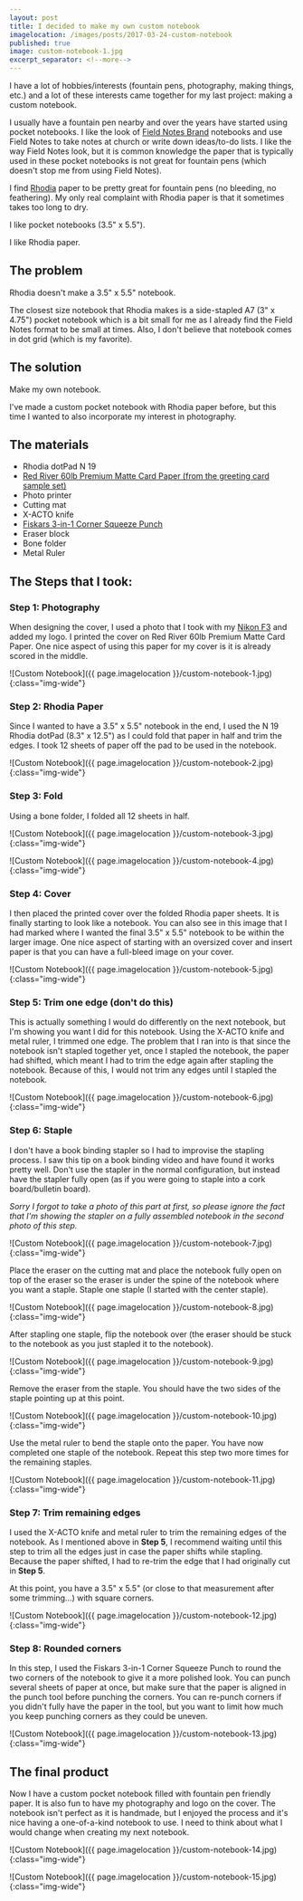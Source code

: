 ```yaml
---
layout: post
title: I decided to make my own custom notebook
imagelocation: /images/posts/2017-03-24-custom-notebook
published: true
image: custom-notebook-1.jpg
excerpt_separator: <!--more-->
---
```


I have a lot of hobbies/interests (fountain pens, photography, making things, etc.) and a lot of these interests came together for my last project: making a custom notebook.
<!--more-->

I usually have a fountain pen nearby and over the years have started using pocket notebooks. I like the look of [Field Notes Brand](https://fieldnotesbrand.com/) notebooks and use Field Notes to take notes at church or write down ideas/to-do lists. I like the way Field Notes look, but it is common knowledge the paper that is typically used in these pocket notebooks is not great for fountain pens (which doesn't stop me from using Field Notes). 

I find [Rhodia](https://rhodiapads.com/) paper to be pretty great for fountain pens (no bleeding, no feathering). My only real complaint with Rhodia paper is that it sometimes takes too long to dry.

I like pocket notebooks (3.5" x 5.5"). 

I like Rhodia paper. 

## The problem

Rhodia doesn't make a 3.5" x 5.5" notebook.

The closest size notebook that Rhodia makes is a side-stapled A7 (3" x 4.75") pocket notebook which is a bit small for me as I already find the Field Notes format to be small at times. Also, I don't believe that notebook comes in dot grid (which is my favorite). 

## The solution

Make my own notebook. 

I've made a custom pocket notebook with Rhodia paper before, but this time I wanted to also incorporate my interest in photography. 

## The materials

* Rhodia dotPad N 19
* [Red River 60lb Premium Matte Card Paper (from the greeting card sample set)](http://www.redrivercatalog.com/samples/greeting.htm)
* Photo printer
* Cutting mat
* X-ACTO knife
* [Fiskars 3-in-1 Corner Squeeze Punch](http://www2.fiskars.com/Products/Crafting-and-Sewing/Punches/3-in-1-Corner-Squeeze-Punch-Well-Rounded)
* Eraser block
* Bone folder
* Metal Ruler 

## The Steps that I took:

### Step 1: Photography

When designing the cover, I used a photo that I took with my [Nikon F3](../nikon-f3/) and added my logo. I printed the cover on Red River 60lb Premium Matte Card Paper. One nice aspect of using this paper for my cover is it is already scored in the middle. 

![Custom Notebook]({{ page.imagelocation }}/custom-notebook-1.jpg){:class="img-wide"}

### Step 2: Rhodia Paper

Since I wanted to have a 3.5" x 5.5" notebook in the end, I used the N 19 Rhodia dotPad (8.3" x 12.5") as I could fold that paper in half and trim the edges. I took 12 sheets of paper off the pad to be used in the notebook.

![Custom Notebook]({{ page.imagelocation }}/custom-notebook-2.jpg){:class="img-wide"}

### Step 3: Fold

Using a bone folder, I folded all 12 sheets in half. 

![Custom Notebook]({{ page.imagelocation }}/custom-notebook-3.jpg){:class="img-wide"}

![Custom Notebook]({{ page.imagelocation }}/custom-notebook-4.jpg){:class="img-wide"}

### Step 4: Cover

I then placed the printed cover over the folded Rhodia paper sheets. It is finally starting to look like a notebook. You can also see in this image that I had marked where I wanted the final 3.5" x 5.5" notebook to be within the larger image. One nice aspect of starting with an oversized cover and insert paper is that you can have a full-bleed image on your cover. 

![Custom Notebook]({{ page.imagelocation }}/custom-notebook-5.jpg){:class="img-wide"}

### Step 5: Trim one edge (don't do this)

This is actually something I would do differently on the next notebook, but I'm showing you want I did for this notebook. Using the X-ACTO knife and metal ruler, I trimmed one edge. The problem that I ran into is that since the notebook isn't stapled together yet, once I stapled the notebook, the paper had shifted, which meant I had to trim the edge again after stapling the notebook. Because of this, I would not trim any edges until I stapled the notebook. 

![Custom Notebook]({{ page.imagelocation }}/custom-notebook-6.jpg){:class="img-wide"}

### Step 6: Staple

I don't have a book binding stapler so I had to improvise the stapling process. I saw this tip on a book binding video and have found it works pretty well. Don't use the stapler in the normal configuration, but instead have the stapler fully open (as if you were going to staple into a cork board/bulletin board). 

*Sorry I forgot to take a photo of this part at first, so please ignore the fact that I'm showing the stapler on a fully assembled notebook in the second photo of this step.*

![Custom Notebook]({{ page.imagelocation }}/custom-notebook-7.jpg){:class="img-wide"}

Place the eraser on the cutting mat and place the notebook fully open on top of the eraser so the eraser is under the spine of the notebook where you want a staple. Staple one staple (I started with the center staple). 

![Custom Notebook]({{ page.imagelocation }}/custom-notebook-8.jpg){:class="img-wide"}

After stapling one staple, flip the notebook over (the eraser should be stuck to the notebook as you just stapled it to the notebook). 

![Custom Notebook]({{ page.imagelocation }}/custom-notebook-9.jpg){:class="img-wide"}

Remove the eraser from the staple. You should have the two sides of the staple pointing up at this point.  

![Custom Notebook]({{ page.imagelocation }}/custom-notebook-10.jpg){:class="img-wide"}

Use the metal ruler to bend the staple onto the paper. You have now completed one staple of the notebook. Repeat this step two more times for the remaining staples. 

![Custom Notebook]({{ page.imagelocation }}/custom-notebook-11.jpg){:class="img-wide"}

### Step 7: Trim remaining edges

I used the X-ACTO knife and metal ruler to trim the remaining edges of the notebook. As I mentioned above in **Step 5**, I recommend waiting until this step to trim all the edges just in case the paper shifts while stapling. Because the paper shifted, I had to re-trim the edge that I had originally cut in **Step 5**. 

At this point, you have a 3.5" x 5.5" (or close to that measurement after some trimming...) with square corners. 

![Custom Notebook]({{ page.imagelocation }}/custom-notebook-12.jpg){:class="img-wide"}

### Step 8: Rounded corners

In this step, I used the Fiskars 3-in-1 Corner Squeeze Punch to round the two corners of the notebook to give it a more polished look. You can punch several sheets of paper at once, but make sure that the paper is aligned in the punch tool before punching the corners. You can re-punch corners if you didn't fully have the paper in the tool, but you want to limit how much you keep punching corners as they could be uneven. 

![Custom Notebook]({{ page.imagelocation }}/custom-notebook-13.jpg){:class="img-wide"}

## The final product

Now I have a custom pocket notebook filled with fountain pen friendly paper. It is also fun to have my photography and logo on the cover. The notebook isn't perfect as it is handmade, but I enjoyed the process and it's nice having a one-of-a-kind notebook to use. I need to think about what I would change when creating my next notebook. 

![Custom Notebook]({{ page.imagelocation }}/custom-notebook-14.jpg){:class="img-wide"}

![Custom Notebook]({{ page.imagelocation }}/custom-notebook-15.jpg){:class="img-wide"}
